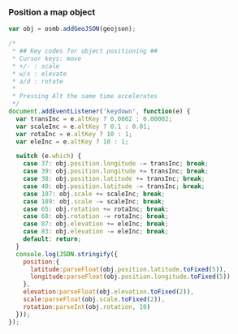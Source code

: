 <link rel="stylesheet" href="https://raw.githubusercontent.com/OSMBuildings/OSMBuildings/master/dist/OSMBuildings/OSMBuildings.css">
<link rel=stylesheet href=assets/tutorial_prep.css>
<script src=https://rawgit.com/OSMBuildings/OSMBuildings/master/dist/OSMBuildings/OSMBuildings.js></script>

<div id='map'></div>

<script src=assets/tutorial_prep.js></script>

<script>
  osmb.setPosition({latitude: 52.52000, longitude: 13.37000});

  var geojson = {
    type: 'FeatureCollection',
    features: [{
      type: 'Feature',
      properties: {
        color: '#ff0000',
        roofColor: '#cc0000',
        height: 50,
        minHeight: 0
      },
      geometry: {
        type: 'Polygon',
        coordinates: [
          [
            [13.37000, 52.52000],
            [13.37010, 52.52000],
            [13.37010, 52.52010],
            [13.37000, 52.52010],
            [13.37000, 52.52000]
          ]
        ]
      }
    }]
  };
  var obj = osmb.addGeoJSON(geojson);

  /*
   * ## Key codes for object positioning ##
   * Cursor keys: move
   * +/- : scale
   * w/s : elevate
   * a/d : rotate
   *
   * Pressing Alt the same time accelerates
   */
  document.addEventListener('keydown', function(e) {
    var transInc = e.altKey ? 0.0002 : 0.00002;
    var scaleInc = e.altKey ? 0.1 : 0.01;
    var rotaInc = e.altKey ? 10 : 1;
    var eleInc = e.altKey ? 10 : 1;

    switch (e.which) {
      case 37: obj.position.longitude -= transInc; break;
      case 39: obj.position.longitude += transInc; break;
      case 38: obj.position.latitude += transInc; break;
      case 40: obj.position.latitude -= transInc; break;
      case 187: obj.scale += scaleInc; break;
      case 189: obj.scale -= scaleInc; break;
      case 65: obj.rotation += rotaInc; break;
      case 68: obj.rotation -= rotaInc; break;
      case 87: obj.elevation += eleInc; break;
      case 83: obj.elevation -= eleInc; break;
      default: return;
    }
    console.log(JSON.stringify({
      position:{
        latitude:parseFloat(obj.position.latitude.toFixed(5)),
        longitude:parseFloat(obj.position.longitude.toFixed(5))
      },
      elevation:parseFloat(obj.elevation.toFixed(2)),
      scale:parseFloat(obj.scale.toFixed(2)),
      rotation:parseInt(obj.rotation, 10)
    }));
  });
</script>

### Position a map object

````javascript
var obj = osmb.addGeoJSON(geojson);

/*
 * ## Key codes for object positioning ##
 * Cursor keys: move
 * +/- : scale
 * w/s : elevate
 * a/d : rotate
 *
 * Pressing Alt the same time accelerates
 */
document.addEventListener('keydown', function(e) {
  var transInc = e.altKey ? 0.0002 : 0.00002;
  var scaleInc = e.altKey ? 0.1 : 0.01;
  var rotaInc = e.altKey ? 10 : 1;
  var eleInc = e.altKey ? 10 : 1;

  switch (e.which) {
    case 37: obj.position.longitude -= transInc; break;
    case 39: obj.position.longitude += transInc; break;
    case 38: obj.position.latitude += transInc; break;
    case 40: obj.position.latitude -= transInc; break;
    case 187: obj.scale += scaleInc; break;
    case 189: obj.scale -= scaleInc; break;
    case 65: obj.rotation += rotaInc; break;
    case 68: obj.rotation -= rotaInc; break;
    case 87: obj.elevation += eleInc; break;
    case 83: obj.elevation -= eleInc; break;
    default: return;
  }
  console.log(JSON.stringify({
    position:{
      latitude:parseFloat(obj.position.latitude.toFixed(5)),
      longitude:parseFloat(obj.position.longitude.toFixed(5))
    },
    elevation:parseFloat(obj.elevation.toFixed(2)),
    scale:parseFloat(obj.scale.toFixed(2)),
    rotation:parseInt(obj.rotation, 10)
  }));
});
````
